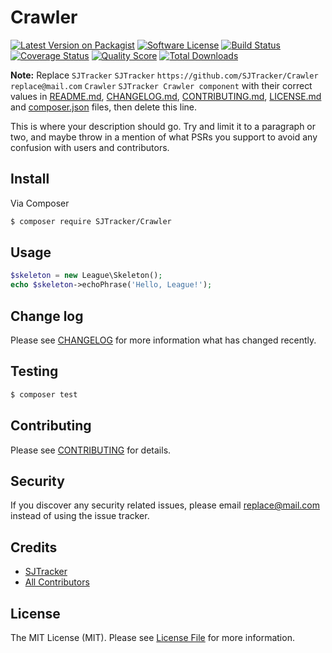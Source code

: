 # Crawler

[![Latest Version on Packagist][ico-version]][link-packagist]
[![Software License][ico-license]](LICENSE.md)
[![Build Status][ico-travis]][link-travis]
[![Coverage Status][ico-scrutinizer]][link-scrutinizer]
[![Quality Score][ico-code-quality]][link-code-quality]
[![Total Downloads][ico-downloads]][link-downloads]

**Note:** Replace ```SJTracker``` ```SJTracker``` ```https://github.com/SJTracker/Crawler``` ```replace@mail.com``` ```Crawler``` ```SJTracker Crawler component``` with their correct values in [README.md](README.md), [CHANGELOG.md](CHANGELOG.md), [CONTRIBUTING.md](CONTRIBUTING.md), [LICENSE.md](LICENSE.md) and [composer.json](composer.json) files, then delete this line.

This is where your description should go. Try and limit it to a paragraph or two, and maybe throw in a mention of what
PSRs you support to avoid any confusion with users and contributors.

## Install

Via Composer

``` bash
$ composer require SJTracker/Crawler
```

## Usage

``` php
$skeleton = new League\Skeleton();
echo $skeleton->echoPhrase('Hello, League!');
```

## Change log

Please see [CHANGELOG](CHANGELOG.md) for more information what has changed recently.

## Testing

``` bash
$ composer test
```

## Contributing

Please see [CONTRIBUTING](CONTRIBUTING.md) for details.

## Security

If you discover any security related issues, please email replace@mail.com instead of using the issue tracker.

## Credits

- [SJTracker][link-author]
- [All Contributors][link-contributors]

## License

The MIT License (MIT). Please see [License File](LICENSE.md) for more information.

[ico-version]: https://img.shields.io/packagist/v/SJTracker/Crawler.svg?style=flat-square
[ico-license]: https://img.shields.io/badge/license-MIT-brightgreen.svg?style=flat-square
[ico-travis]: https://img.shields.io/travis/SJTracker/Crawler/master.svg?style=flat-square
[ico-scrutinizer]: https://img.shields.io/scrutinizer/coverage/g/SJTracker/Crawler.svg?style=flat-square
[ico-code-quality]: https://img.shields.io/scrutinizer/g/SJTracker/Crawler.svg?style=flat-square
[ico-downloads]: https://img.shields.io/packagist/dt/SJTracker/Crawler.svg?style=flat-square

[link-packagist]: https://packagist.org/packages/SJTracker/Crawler
[link-travis]: https://travis-ci.org/SJTracker/Crawler
[link-scrutinizer]: https://scrutinizer-ci.com/g/SJTracker/Crawler/code-structure
[link-code-quality]: https://scrutinizer-ci.com/g/SJTracker/Crawler
[link-downloads]: https://packagist.org/packages/SJTracker/Crawler
[link-author]: https://github.com/SJTracker
[link-contributors]: ../../contributors
